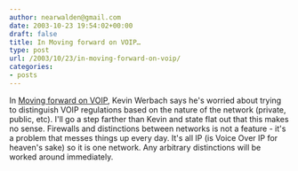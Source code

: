 ```yaml
---
author: nearwalden@gmail.com
date: 2003-10-23 19:54:02+00:00
draft: false
title: In Moving forward on VOIP…
type: post
url: /2003/10/23/in-moving-forward-on-voip/
categories:
- posts
---
```


In [Moving forward on VOIP](//werbach.com/blog/2003/10/22.html#a1278'), Kevin Werbach says he's worried about trying to distinguish VOIP regulations based on the nature of the network (private, public, etc).  I'll go a step farther than Kevin and state flat out that this makes no sense.  Firewalls and distinctions between networks is not a feature - it's a problem that messes things up every day.  It's all IP (is Voice Over IP for heaven's sake) so it is one network.  Any arbitrary distinctions will be worked around immediately.



